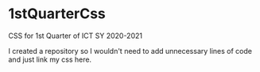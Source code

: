 # 1stQuarterCss
CSS for 1st Quarter of ICT SY 2020-2021

I created a repository so I wouldn't need to add unnecessary lines of code and just link my css here.
